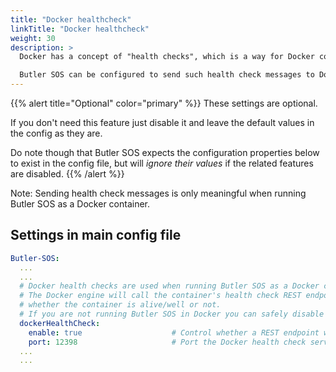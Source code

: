 ```yaml
---
title: "Docker healthcheck"
linkTitle: "Docker healthcheck"
weight: 30
description: >
  Docker has a concept of "health checks", which is a way for Docker containers to tell the Docker runtime engine that the container is alive and well.

  Butler SOS can be configured to send such health check messages to Docker.
---
```


{{% alert title="Optional" color="primary" %}}
These settings are optional.

If you don't need this feature just disable it and leave the default values in the config as they are.

Do note though that Butler SOS expects the configuration properties below to exist in the config file, but will *ignore their values* if the related features are disabled.
{{% /alert %}}

Note: Sending health check messages is only meaningful when running Butler SOS as a Docker container.

## Settings in main config file

```yaml
Butler-SOS:
  ...
  ...
  # Docker health checks are used when running Butler SOS as a Docker container. 
  # The Docker engine will call the container's health check REST endpoint with a set interval to determine
  # whether the container is alive/well or not.
  # If you are not running Butler SOS in Docker you can safely disable this feature. 
  dockerHealthCheck:
    enable: true                    # Control whether a REST endpoint will be set up to serve Docker health check messages
    port: 12398                     # Port the Docker health check service runs on (if enabled)
  ...
  ...
```
